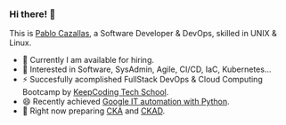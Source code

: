 ### Hi there! 👋
This is [Pablo Cazallas](https://www.linkedin.com/in/pablo-cazallas-gonzalez/), a Software Developer & DevOps, skilled in UNIX & Linux.

- 🔭 Currently I am available for hiring.
- 🤔 Interested in Software, SysAdmin, Agile, CI/CD, IaC, Kubernetes...
- ⚡ Succesfully acomplished FullStack DevOps & Cloud Computing Bootcamp by [KeepCoding Tech School](https://keepcoding.io/nuestros-bootcamps/full-stack-devops-bootcamp/).
- 😄 Recently achieved [Google IT automation with Python](https://coursera.org/share/407e7e916d8efb09fc429488f20b17e5).
- 🌱 Right now preparing [CKA](https://training.linuxfoundation.org/certification/certified-kubernetes-administrator-cka/) and [CKAD](https://training.linuxfoundation.org/certification/certified-kubernetes-application-developer-ckad/).
  
<!--
**valande/valande** is a ✨ _special_ ✨ repository because its `README.md` (this file) appears on your GitHub profile.
Here are some ideas to get you started:

- 🔭 I’m currently working on ...
- 🌱 I’m currently learning ...
- 👯 I’m looking to collaborate on ...
- 🤔 I’m looking for help with ...
- 💬 Ask me about ...
- 📫 How to reach me: ...
- 😄 Pronouns: ...
- ⚡ Fun fact: ...
-->
